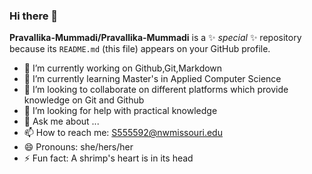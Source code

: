 ### Hi there 👋

**Pravallika-Mummadi/Pravallika-Mummadi** is a ✨ _special_ ✨ repository because its `README.md` (this file) appears on your GitHub profile.

- 🔭 I’m currently working on Github,Git,Markdown 
- 🌱 I’m currently learning Master's in Applied Computer Science 
- 👯 I’m looking to collaborate on different platforms which provide knowledge on Git and Github
- 🤔 I’m looking for help with practical knowledge
- 💬 Ask me about ...
- 📫 How to reach me: S555592@nwmissouri.edu
- 😄 Pronouns: she/hers/her
- ⚡ Fun fact: A shrimp's heart is in its head

